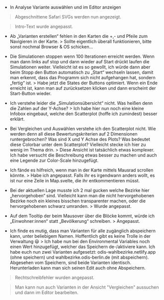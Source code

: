 - In Analyse Variante auswählen und im Editor anzeigen

> Abgeschnittene Safari SVGs werden nun angezeigt.

> Intro-Text wurde angepasst.

- Ab „Varianten erstellen“ fehlen in den Karten die +,- und Pfeile zum Navigieren in der Karte. > Sollte eigentlich überall funktionieren, bitte sonst nochmal Browser & OS schicken...

- Die Simulationen stoppen wenn 100 Iterationen erreicht werden. Wenn man dann links auf stop und dann wieder auf Start drückt laufen die Simulationen weiter. Vielleicht ist es so gewollt, ich würde dann aber beim Stopp den Button automatisch zu „Start“ wechseln lassen, damit man erkennt, dass das Programm sich nicht aufgehangen hat, sondern „fertig“ ist. > Habe jetzt die States der Buttons optimiert. Wenn ein Ende erreicht ist, kann man auf zurücksetzen klicken und dann erscheint der Start-Button wieder.

- Ich verstehe leider die „Simulationsübersicht“ nicht. Was heißen denn die Zahlen auf der Y-Achse? > Ich habe hier nun noch eine kleine Infobox eingebaut, welche den Scatterplot (hoffe ich zumindest) besser erklärt.

- Bei Vergleichen und Auswählen verstehe ich den Scatterplot nicht. Wie werden denn all diese Bewertungskriterien auf 2 Dimensionen runtergebrochen? Was sind X und Y Achse des Plots? Was bedeutet diese Colorbar unter dem Scatterplot? Vielleicht stecke ich hier zu wenig im Thema drin. > Diese Ansicht ist tatsächlich etwas komplexer. Ich habe versucht die Beschreibung etwas besser zu machen und auch eine Legende zur Color-Scale hinzugefügt.
 
- Ich fände es hilfreich, wenn man in der Karte mittels Mausrad scrollen könnte. > Habe ich angepasst. Falls ihr es irgendwann anders wollt, es ist nur eine Zeile in Map.svelte, die ihr entkommentieren müsst.

- Bei der aktuellen Lage musste ich 2 mal gucken welche Bezirke hier „hervorgehoben“ sind. Vielleicht kann man die nicht hervorgehobenen Bezirke noch ein kleines bisschen transparenter machen, oder die hervorgehobenen schwarz umranden. > Wurde angepasst.

- Auf dem Tooltip der beim Mausover über die Blöcke kommt, würde ich „Einwohner:innen“ statt „Bevölkerung“ schreiben. > Angepasst.

- Ich finde es mutig, dass man Varianten für alle zugänglich abspeichern kann, unter beliebigem Namen. Hoffentlich gibt es keine Trolle in der Verwaltung 😃 > Ich habe nun bei den Environmental Variables noch einen Wert hinzugefügt, welcher das Speichern de-/aktiviere kann. Ich habe euch nun zwei Varianten aufgesetzt: odis-wahlbezirke.netlify.app (ohne speichern) und wahlbezirke.odis-berlin.de (mit abspeichern). Abgesehen vom Speichern, sind beide Varianten identisch. Herunterladen kann man sich seinen Edit auch ohne Abspeichern.
 
> Rechtschreibfehler wurden angepasst.

> Man kann nun auch Varianten in der Ansicht "Vergleichen" aussuchen und dann im Editor bearbeiten.